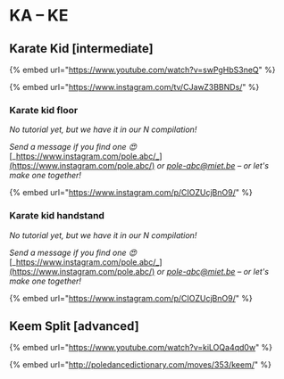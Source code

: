 # KA – KE

## Karate Kid \[intermediate]

{% embed url="https://www.youtube.com/watch?v=swPgHbS3neQ" %}

{% embed url="https://www.instagram.com/tv/CJawZ3BBNDs/" %}

### Karate kid floor

_No tutorial yet, but we have it in our N compilation!_

_Send a message if you find one 😍_  [_https://www.instagram.com/pole.abc/_](https://www.instagram.com/pole.abc/) _or_ [_pole-abc@miet.be_](mailto:pole-abc@miet.be) _– or let's make one together!_

{% embed url="https://www.instagram.com/p/CIOZUcjBnO9/" %}

### Karate kid handstand

_No tutorial yet, but we have it in our N compilation!_

_Send a message if you find one 😍_  [_https://www.instagram.com/pole.abc/_](https://www.instagram.com/pole.abc/) _or_ [_pole-abc@miet.be_](mailto:pole-abc@miet.be) _– or let's make one together!_

{% embed url="https://www.instagram.com/p/CIOZUcjBnO9/" %}

## Keem Split \[advanced]

{% embed url="https://www.youtube.com/watch?v=kiLOQa4qd0w" %}

{% embed url="http://poledancedictionary.com/moves/353/keem/" %}

